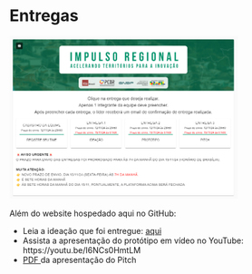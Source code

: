 # Entregas

<img src="image.png" width="80%">

Além do website hospedado aqui no GitHub:
<ul>
<li>Leia a ideação que foi entregue: <a href="1. ideacao.txt">aqui</a></li>
<li>Assista a apresentação do protótipo em vídeo no YouTube: https://youtu.be/I6NCs0HmtLM</li>
<li><a href="Pitch impulso 026.pdf">PDF </a>da apresentação do Pitch</li>
</ul>